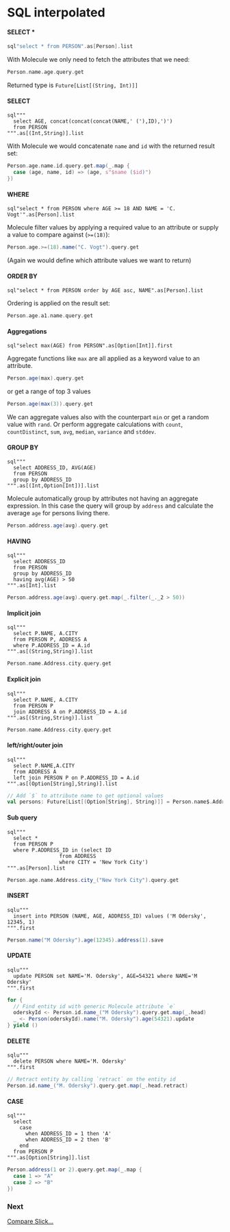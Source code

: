 # SQL interpolated


#### SELECT *

```scala
sql"select * from PERSON".as[Person].list
```
With Molecule we only need to fetch the attributes that we need:
```scala
Person.name.age.query.get
```

Returned type is `Future[List[(String, Int)]]`

#### SELECT

```
sql"""
  select AGE, concat(concat(concat(NAME,' ('),ID),')')
  from PERSON
""".as[(Int,String)].list
```
With Molecule we would concatenate `name` and `id` with the returned result set:
```scala
Person.age.name.id.query.get.map(_.map { 
  case (age, name, id) => (age, s"$name ($id)") 
})
```



#### WHERE

```
sql"select * from PERSON where AGE >= 18 AND NAME = 'C. Vogt'".as[Person].list
```
Molecule filter values by applying a required value to an attribute or supply a value to compare against (`>=(18)`):
```scala
Person.age.>=(18).name("C. Vogt").query.get
```
(Again we would define which attribute values we want to return)


#### ORDER BY

```
sql"select * from PERSON order by AGE asc, NAME".as[Person].list
```
Ordering is applied on the result set:
```scala
Person.age.a1.name.query.get
```

#### Aggregations

```
sql"select max(AGE) from PERSON".as[Option[Int]].first
```
Aggregate functions like `max` are all applied as a keyword value to an attribute.
```scala
Person.age(max).query.get
```
or get a range of top 3 values
```scala
Person.age(max(3)).query.get
```
We can aggregate values also with the counterpart `min` or get a random value with `rand`. Or perform aggregate calculations with `count`, `countDistinct`, `sum`, `avg`, `median`, `variance` and `stddev`.


#### GROUP BY

```
sql"""
  select ADDRESS_ID, AVG(AGE)
  from PERSON
  group by ADDRESS_ID
""".as[(Int,Option[Int])].list
```
Molecule automatically group by attributes not having an aggregate expression. In this case the query will group by `address` and calculate the average `age` for persons living there.
```scala
Person.address.age(avg).query.get
```

#### HAVING

```
sql"""
  select ADDRESS_ID
  from PERSON
  group by ADDRESS_ID
  having avg(AGE) > 50
""".as[Int].list
```
```scala
Person.address.age(avg).query.get.map(_.filter(_._2 > 50))
```

#### Implicit join

```
sql"""
  select P.NAME, A.CITY
  from PERSON P, ADDRESS A
  where P.ADDRESS_ID = A.id
""".as[(String,String)].list
```
```scala
Person.name.Address.city.query.get
```

#### Explicit join

```
sql"""
  select P.NAME, A.CITY
  from PERSON P
  join ADDRESS A on P.ADDRESS_ID = A.id
""".as[(String,String)].list
```
```scala
Person.name.Address.city.query.get
```

#### left/right/outer join

```
sql"""
  select P.NAME,A.CITY
  from ADDRESS A
  left join PERSON P on P.ADDRESS_ID = A.id
""".as[(Option[String],String)].list
```
```scala
// Add `$` to attribute name to get optional values
val persons: Future[List[(Option[String], String)]] = Person.name$.Address.city.query.get
```

#### Sub query

```
sql"""
  select *
  from PERSON P
  where P.ADDRESS_ID in (select ID
                 from ADDRESS
                 where CITY = 'New York City')
""".as[Person].list
```
```scala
Person.age.name.Address.city_("New York City").query.get
```

#### INSERT

```
sqlu"""
  insert into PERSON (NAME, AGE, ADDRESS_ID) values ('M Odersky', 12345, 1)
""".first
```
```scala
Person.name("M Odersky").age(12345).address(1).save
```

#### UPDATE

```
sqlu"""
  update PERSON set NAME='M. Odersky', AGE=54321 where NAME='M Odersky'
""".first
```
```scala
for {
  // Find entity id with generic Molecule attribute `e`
  oderskyId <- Person.id.name_("M Odersky").query.get.map(_.head)
  _ <- Person(oderskyId).name("M. Odersky").age(54321).update
} yield ()
```

#### DELETE

```
sqlu"""
  delete PERSON where NAME='M. Odersky'
""".first
```
```scala
// Retract entity by calling `retract` on the entity id
Person.id.name_("M. Odersky").query.get.map(_.head.retract)
```

#### CASE

```
sql"""
  select
    case 
      when ADDRESS_ID = 1 then 'A'
      when ADDRESS_ID = 2 then 'B'
    end
  from PERSON P
""".as[Option[String]].list
```
```scala
Person.address(1 or 2).query.get.map(_.map {
  case 1 => "A"
  case 2 => "B"
})
```









### Next

[Compare Slick...](/intro/compare/slick/)